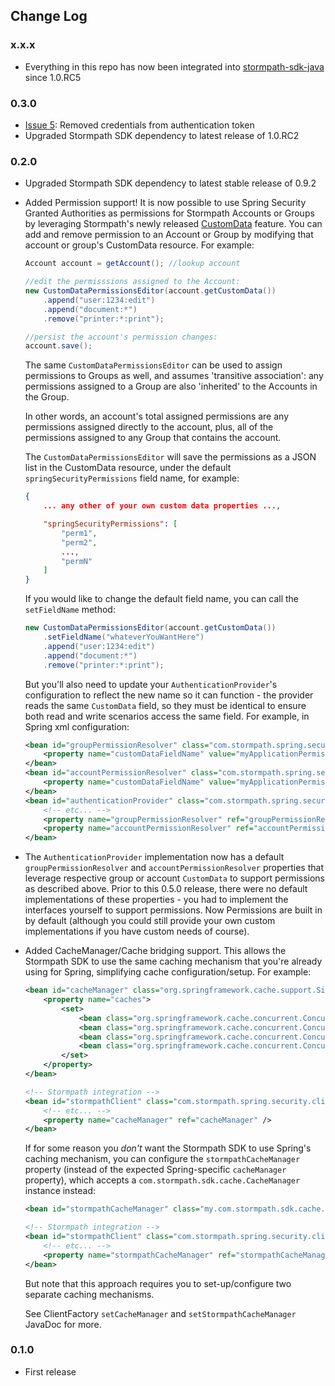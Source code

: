 ## Change Log

### x.x.x

- Everything in this repo has now been integrated into [stormpath-sdk-java](https://github.com/stormpath/stormpath-sdk-java) since 1.0.RC5

### 0.3.0

- [Issue 5](https://github.com/stormpath/stormpath-spring-security/issues/5): Removed credentials from authentication token
- Upgraded Stormpath SDK dependency to latest release of 1.0.RC2

### 0.2.0

- Upgraded Stormpath SDK dependency to latest stable release of 0.9.2
- Added Permission support!  It is now possible to use Spring Security Granted Authorities as permissions for Stormpath Accounts or Groups by leveraging Stormpath's newly released [CustomData](http://docs.stormpath.com/rest/product-guide/#custom-data) feature.  You can add and remove permission to an Account or Group by modifying that account or group's CustomData resource.  For example:

	```java
	Account account = getAccount(); //lookup account

	//edit the permisssions assigned to the Account:
	new CustomDataPermissionsEditor(account.getCustomData())
    	.append("user:1234:edit")
	    .append("document:*")
    	.remove("printer:*:print");

	//persist the account's permission changes:
	account.save();
	```

	The same `CustomDataPermissionsEditor` can be used to assign permissions to Groups as well, and assumes 'transitive association': any permissions assigned to a Group are also 'inherited' to the Accounts in the Group.

	In other words, an account's total assigned permissions are any permissions assigned directly to the account, plus, all of the permissions assigned to any Group that contains the account.

	The `CustomDataPermissionsEditor` will save the permissions as a JSON list in the CustomData resource, under the default `springSecurityPermissions` field name, for example:

	```json
	{
    	... any other of your own custom data properties ...,

	    "springSecurityPermissions": [
    	    "perm1",
        	"perm2",
	        ...,
    	    "permN"
	    ]
	}
	```
	If you would like to change the default field name, you can call the `setFieldName` method:

	```java
	new CustomDataPermissionsEditor(account.getCustomData())
    	.setFieldName("whateverYouWantHere")
	    .append("user:1234:edit")
    	.append("document:*")
	    .remove("printer:*:print");
	```

	But you'll also need to update your `AuthenticationProvider`'s configuration to reflect the new name so it can function - the provider reads the same `CustomData` field, so they must be identical to ensure both read and write scenarios access the same field.  For example, in Spring xml configuration:

	```xml
	<bean id="groupPermissionResolver" class="com.stormpath.spring.security.provider.GroupCustomDataPermissionResolver">
		<property name="customDataFieldName" value="myApplicationPermissions" />
	</bean>
	<bean id="accountPermissionResolver" class="com.stormpath.spring.security.provider.AccountCustomDataPermissionResolver">
		<property name="customDataFieldName" value="myApplicationPermissions" />
	</bean>
	<bean id="authenticationProvider" class="com.stormpath.spring.security.provider.StormpathAuthenticationProvider">
    	<!-- etc... -->
		<property name="groupPermissionResolver" ref="groupPermissionResolver" />
    	<property name="accountPermissionResolver" ref="accountPermissionResolver" />
	</bean>
	```

- The `AuthenticationProvider` implementation now has a default `groupPermissionResolver` and `accountPermissionResolver` properties that leverage respective group or account `CustomData` to support permissions as described above.  Prior to this 0.5.0 release, there were no default implementations of these properties - you had to implement the interfaces yourself to support permissions.  Now Permissions are built in by default (although you could still provide your own custom implementations if you have custom needs of course).
- Added CacheManager/Cache bridging support.  This allows the Stormpath SDK to use the same caching mechanism that you're already using for Spring, simplifying cache configuration/setup.  For example:

	```xml
	<bean id="cacheManager" class="org.springframework.cache.support.SimpleCacheManager">
    	<property name="caches">
        	<set>
            	<bean class="org.springframework.cache.concurrent.ConcurrentMapCacheFactoryBean" p:name="com.stormpath.sdk.application.Application" />
	            <bean class="org.springframework.cache.concurrent.ConcurrentMapCacheFactoryBean" p:name="com.stormpath.sdk.account.Account" />
    	        <bean class="org.springframework.cache.concurrent.ConcurrentMapCacheFactoryBean" p:name="com.stormpath.sdk.group.Group" />
        	    <bean class="org.springframework.cache.concurrent.ConcurrentMapCacheFactoryBean" p:name="com.stormpath.sdk.directory.CustomData" />
	        </set>
    	</property>
	</bean>

	<!-- Stormpath integration -->
	<bean id="stormpathClient" class="com.stormpath.spring.security.client.ClientFactory" >
    	<!-- etc... -->
	    <property name="cacheManager" ref="cacheManager" />
	</bean>
	```

	If for some reason you *don't* want the Stormpath SDK to use Spring's caching mechanism, you can configure the `stormpathCacheManager` property (instead of the expected Spring-specific `cacheManager` property), which accepts a `com.stormpath.sdk.cache.CacheManager` instance instead:

	```xml
	<bean id="stormpathCacheManager" class="my.com.stormpath.sdk.cache.CacheManagerImplementation" />

	<!-- Stormpath integration -->
	<bean id="stormpathClient" class="com.stormpath.spring.security.client.ClientFactory" >
    	<!-- etc... -->
	    <property name="stormpathCacheManager" ref="stormpathCacheManager" />
	</bean>
	```

	But note that this approach requires you to set-up/configure two separate caching mechanisms.

	See ClientFactory `setCacheManager` and `setStormpathCacheManager` JavaDoc for more.

### 0.1.0

- First release
